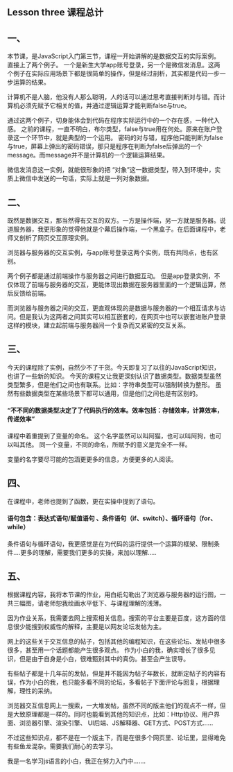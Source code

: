 ## Lesson three 课程总计
## 一、

本节课，是JavaScript入门第三节，课程一开始讲解的是数据交互的实际案例。直接上了两个例子。
一个是新生大学app账号登录，另一个是微信发消息。这两个例子在实际应用场景下都是很简单的操作，但是经过剖析，其实都是代码一步一步运算的结果。

计算机不是人脑，他没有人那么聪明，人的话可以通过思考直接判断对与错。而计算机必须先赋予它相关的值，并通过逻辑运算才能判断false与true。

通过这两个例子，切身能体会到代码在程序实际运行中的一个存在感，一种代入感。 
之前的课程，一直不明白，布尔类型，false与true用在何处。原来在账户登录这一个环节中，就是典型的一个运用。
密码的对与错，程序他只能判断为false与true，屏幕上弹出的密码错误，那只是程序在判断为false后弹出的一个message。而message并不是计算机的一个逻辑运算结果。

微信发消息这一实例，就能很形象的把 “对象”这一数据类型，带入到环境中，实质上微信中发送的一句话，实际上就是一列对象数据。

## 二、

既然是数据交互，那当然得有交互的双方。一方是操作端，另一方就是服务器。说道服务器，我更形象的觉得他就是个幕后操作端，一个黑盒子。在后面课程中，老师又剖析了网页交互原理实例。

浏览器与服务器的交互实例，与app账号登录这两个实例，既有共同点，也有区别。

两个例子都是通过前端操作与服务器之间进行数据互动。 但是app登录实例，不仅体现了前端与服务器的交互，更能体现出数据在服务器里面的一个逻辑运算，然后反馈给前端。

而浏览器与服务器之间的交互，更直观体现的是数据与服务器的一个相互请求与访问。但是我认为这两者之间其实可以相互嵌套的，在网页中也可以嵌套进账户登录这样的模块，建立起前端与服务器间一个复杂而又紧密的交互关系。

## 三、

今天的课程除了实例，自然少不了干货。今天即复习了以往的JavaScript知识，也讲了一些新的知识。
今天的课程又让我更深刻认识了数据类型。数据类型虽然类型繁多，但是他们之间也有联系。比如：字符串类型可以强制转换为整形。 虽然有些数据类型在某些场景下都可以通用，但是他们之间也是有区别的。 

#### “不不同的数据类型决定了了代码执行的效率。效率包括：存储效率，计算效率，传递效率”

课程中着重提到了变量的命名。 这个名字虽然可以叫阿猫，也可以叫阿狗，也可以叫其他。
同一个变量，不同的命名，所赋予的意义是完全不一样。

变量的名字要尽可能的包涵更更多的信息，方便更多的人阅读。

## 四、

在课程中，老师也提到了函数，更在实操中提到了语句。

#### 语句包含：表达式语句/赋值语句 、条件语句（if、switch）、循环语句（for、while）

条件语句与循环语句，我更感觉是在为代码的运行提供一个运算的框架、限制条件....更多的理解，需要我们更多的实操，来加以理解.....

## 五、

根据课程内容，我将本节课的作业，用白纸勾勒出了浏览器与服务器的运行图，一共三幅图，请老师恕我绘画水平低下、与课程理解的浅薄。

因为作业关系，我需要去网上搜索相关信息。搜索的平台主要是百度，这方面的信息很少能搜到权威性的解释，主要是以网友论坛发帖为主。

网上的这些关于交互信息的帖子，包括其他的编程知识，在这些论坛、发帖中很多很多，甚至用一个话题都能产生很多观点。
作为小白的我，确实增长了很多见识，但是由于自身是小白，很难甄别其中的真伪。甚至会产生误导。

有些帖子都是十几年前的发帖，但是并不能因为帖子年数长，就断定帖子的内容有误，作为小白的我，也只能多看不同的论坛，多看帖子下面评论与回复，根据理解，理性的采纳。

浏览器交互信息网上一搜索，一大堆发帖，虽然不同的版主他们的观点不一样，但是大致原理都是一样的。同时也能看到其他的知识点，比如：Http协议、用户界面、浏览器引擎、渲染引擎、 UI后端、JS解释器、GET方式、POST方式......

不过这些知识点，都不是在一个版主下，而是在很多个网页里、论坛里，显得难免有些鱼龙混杂。需要我们耐心的去学习。

我是一名学习js语言的小白，我正在努力入门中.......
